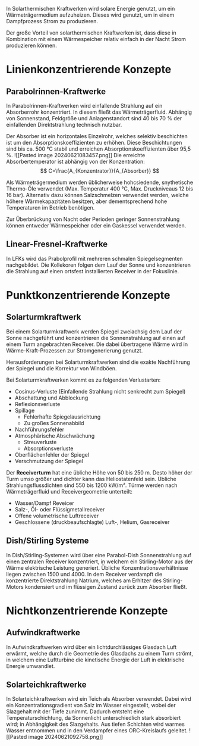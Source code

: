 In Solarthermischen Kraftwerken wird solare Energie genutzt, um ein Wärmeträgermedium aufzuheizen. Dieses wird genutzt, um in einem Dampfprozess Strom zu produzieren.

Der große Vorteil von solarthermischen Kraftwerken ist, dass diese in Kombination mit einem Wärmespeicher relativ einfach in der Nacht Strom produzieren können.
# Linienkonzentrierende Konzepte
## Parabolrinnen-Kraftwerke
In Parabolrinnen-Kraftwerken wird einfallende Strahlung auf ein Absorberrohr konzentriert. In diesem fließt das Wärmeträgerfluid. Abhängig von Sonnenstand, Feldgröße und Anlagenstandort sind 40 bis 70 % der einfallenden Direktstrahlung technisch nutzbar.

Der Absorber ist ein horizontales Einzelrohr, welches selektiv beschichten ist um den Absorptionskoeffizienten zu erhöhen. Diese Beschichtungen sind bis ca. 500 °C stabil und erreichen Absorptionskoeffizienten über 95,5 %.
![[Pasted image 20240621083457.png]]
Die erreichte Absorbertemperator ist abhängig von der Konzentration:
$$
C=\frac{A_{Konzentrator}}{A_{Absorber}}
$$

Als Wärmeträgermedium werden üblicherweise hohcsiedende, snythetische Thermo-Öle verwendet (Max. Temperatur 400 °C, Max. Druckniveaus 12 bis 16 bar). Alternativ dazu können Salzschmelzen verwendet werden, welche höhere Wärmekapazitäten besitzen, aber dementsprechend hohe Temperaturen im Betrieb benötigen.

Zur Überbrückung von Nacht oder Perioden geringer Sonnenstrahlung können entweder Wärmespeicher oder ein Gaskessel verwendet werden.
## Linear-Fresnel-Kraftwerke
In LFKs wird das Prabolprofil mit mehreren schmalen Spiegelsegmenten nachgebildet. Die Kollekoren folgen dem Lauf der Sonne und konzentrieren die Strahlung auf einen ortsfest installierten Receiver in der Fokuslinie.
# Punktkonzentrierende Konzepte
## Solarturmkraftwerk
Bei einem Solarturmkraftwerk werden Spiegel zweiachsig dem Lauf der Sonne nachgeführt und konzentrieren die Sonnenstrahlung auf einen auf einem Turm angebrachten Receiver. Die dabei übertragene Wärme wird in Wärme-Kraft-Prozessen zur Stromgenerierung genutzt.

Herausforderungen bei Solarturmkraftwerken sind die exakte Nachführung der Spiegel und die Korrektur von Windböen.

Bei Solarturmkraftwerken kommt es zu folgenden Verlustarten:
- Cosinus-Verluste (Einfallende Strahlung nicht senkrecht zum Spiegel)
- Abschattung und Abblockung
- Reflexionsverluste
- Spillage
	- Fehlerhafte Spiegelausrichtung
	- Zu großes Sonnenabbild
- Nachführungsfehler
- Atmosphärische Abschwächung
	- Streuverluste
	- Absorptionsverluste
- Oberflächenfehler der Spiegel
- Verschmutzung der Spiegel

Der **Receiverturm** hat eine übliche Höhe von 50 bis 250 m. Desto höher der Turm umso größer und dichter kann das Heliostatenfeld sein. Übliche Strahlungsflussdichten sind 550 bis 1200 kW/m². Türme werden nach Wärmeträgerfluid und Receivergeometrie unterteilt:
- Wasser/Dampf Reveicer
- Salz-, Öl- oder Flüssigmetallreceiver
- Offene volumetrische Luftreceiver
- Geschlossene (druckbeaufschlagte) Luft-, Helium, Gasreceiver

## Dish/Stirling Systeme
In Dish/Stirling-Systemen wird über eine Parabol-Dish Sonnenstrahlung auf einen zentralen Receiver konzentriert, in welchem ein Stirling-Motor aus der Wärme elektrische Leistung generiert. Übliche Konzentrationsverhältnisse liegen zwischen 1500 und 4000. In dem Receiver verdampft die konzentrierte Direktstrahlung Natrium, welches am Erhitzer des Stirling-Motors kondensiert und im flüssigen Zustand zurück zum Absorber fließt.
# Nichtkonzentrierende Konzepte
## Aufwindkraftwerke
In Aufwindkraftwerken wird über ein lichtdurchlässiges Glasdach Luft erwärmt, welche durch die Geometrie des Glasdachs zu einem Turm strömt, in welchem eine Luftturbine die kinetische Energie der Luft in elektrische Energie umwandlet.
## Solarteichkraftwerke
In Solarteichkraftwerken wird ein Teich als Absorber verwendet. Dabei wird ein Konzentrationsgradient von Salz im Wasser eingestellt, wobei der Slazgehalt mit der Tiefe zunimmt. Dadurch entsteht eine Temperaturschichtung, da Sonnenlicht unterschiedlich stark absorbiert wird; in Abhängigkeit des Slazgehalts. Aus tiefen Schichten wird warmes Wasser entnommen und in den Verdampfer eines ORC-Kreislaufs geleitet.
![[Pasted image 20240621092758.png]]
